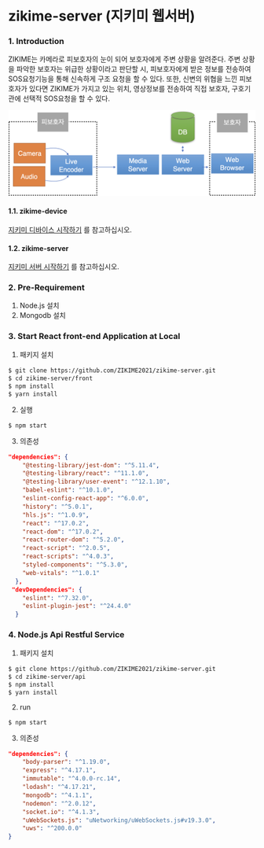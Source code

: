 # zikime-server (지키미 웹서버)

### 1. Introduction

ZIKIME는 카메라로 피보호자의 눈이 되어 보호자에게 주변 상황을 알려준다. 주변 상황을 파악한 보호자는 위급한 상황이라고 판단할 시, 피보호자에게 받은 정보를 전송하여 SOS요청기능을 통해 신속하게 구조 요청을 할 수 있다. 또한, 신변의 위협을 느낀 피보호자가 있다면 ZIKIME가 가지고 있는 위치, 영상정보를 전송하여 직접 보호자, 구호기관에 선택적 SOS요청을 할 수 있다. 

![img](./src/system_flow.png)

#### 1.1. zikime-device

[지키미 디바이스 시작하기](https://github.com/ZIKIME2021/zikime-device) 를 참고하십시오.

#### 1.2. zikime-server

[지키미 서버 시작하기](https://github.com/ZIKIME2021/zikime-server) 를 참고하십시오.



### 2. Pre-Requirement

1. Node.js 설치
2. Mongodb 설치

### 3. Start React front-end Application at Local

1. 패키지 설치

````shell
$ git clone https://github.com/ZIKIME2021/zikime-server.git
$ cd zikime-server/front
$ npm install
$ yarn install
````

2. 실행

```shell
$ npm start
```

3. 의존성

```json
"dependencies": {
    "@testing-library/jest-dom": "^5.11.4",
    "@testing-library/react": "^11.1.0",
    "@testing-library/user-event": "^12.1.10",
    "babel-eslint": "^10.1.0",
    "eslint-config-react-app": "^6.0.0",
    "history": "^5.0.1",
    "hls.js": "^1.0.9",
    "react": "^17.0.2",
    "react-dom": "^17.0.2",
    "react-router-dom": "^5.2.0",
    "react-script": "^2.0.5",
    "react-scripts": "^4.0.3",
    "styled-components": "^5.3.0",
    "web-vitals": "^1.0.1"
  },
 "devDependencies": {
    "eslint": "^7.32.0",
    "eslint-plugin-jest": "^24.4.0"
  }
```



### 4. Node.js Api Restful Service

1. 패키지 설치

```shell
$ git clone https://github.com/ZIKIME2021/zikime-server.git
$ cd zikime-server/api
$ npm install
$ yarn install
```

2. run

```shell
$ npm start
```

3. 의존성

```json
"dependencies": {
    "body-parser": "^1.19.0",
    "express": "^4.17.1",
    "immutable": "^4.0.0-rc.14",
    "lodash": "^4.17.21",
    "mongodb": "^4.1.1",
    "nodemon": "^2.0.12",
    "socket.io": "^4.1.3",
    "uWebSockets.js": "uNetworking/uWebSockets.js#v19.3.0",
    "uws": "^200.0.0"
}
```



